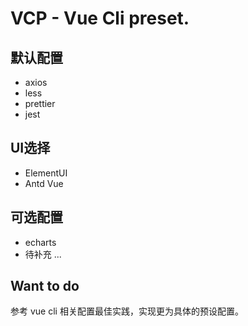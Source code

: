 # VCP - Vue Cli preset.

## 默认配置
- axios
- less
- prettier
- jest

## UI选择
- ElementUI
- Antd Vue

## 可选配置
- echarts
- 待补充 ... 

## Want to do
参考 vue cli 相关配置最佳实践，实现更为具体的预设配置。
